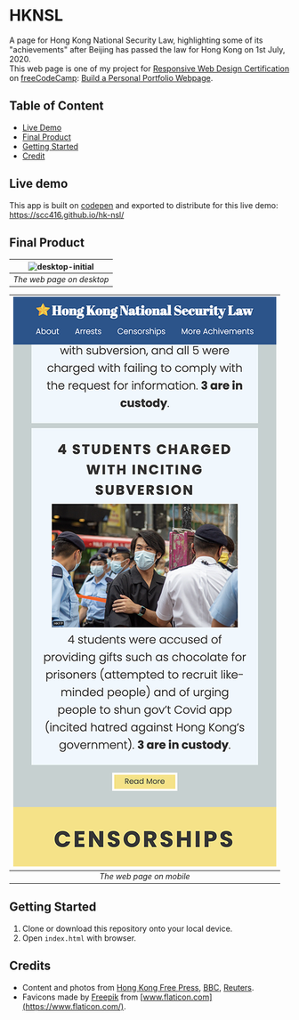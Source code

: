 # HKNSL

A page for Hong Kong National Security Law, highlighting some of its "achievements" after Beijing has passed the law for Hong Kong on 1st July, 2020.  
This web page is one of my project for [Responsive Web Design Certification](https://www.freecodecamp.org/learn/responsive-web-design/) on [freeCodeCamp](https://www.freecodecamp.org/): [Build a Personal Portfolio Webpage](https://www.freecodecamp.org/learn/responsive-web-design/responsive-web-design-projects/build-a-personal-portfolio-webpage).

## Table of Content

- [Live Demo](#live-demo)
- [Final Product](#final-product)
- [Getting Started](#getting-started)
- [Credit](#credit)

## Live demo

This app is built on [codepen](https://codepen.io/) and exported to distribute for this live demo:  
https://scc416.github.io/hk-nsl/

## Final Product

| ![desktop-initial](./docs/desktop.gif) |
| :--------------------------------------------: |
|           _The web page on desktop_            |

| ![mobile](./docs/mobile.png) |
| :----------------------------------: |
|       _The web page on mobile_       |

## Getting Started

1. Clone or download this repository onto your local device.
2. Open `index.html` with browser.

## Credits
- Content and photos from [Hong Kong Free Press](https://hongkongfp.com/), [BBC](https://www.bbc.com/), [Reuters](https://www.reuters.com/).
- Favicons made by [Freepik](https://www.freepik.com) from [www.flaticon.com](https://www.flaticon.com/).